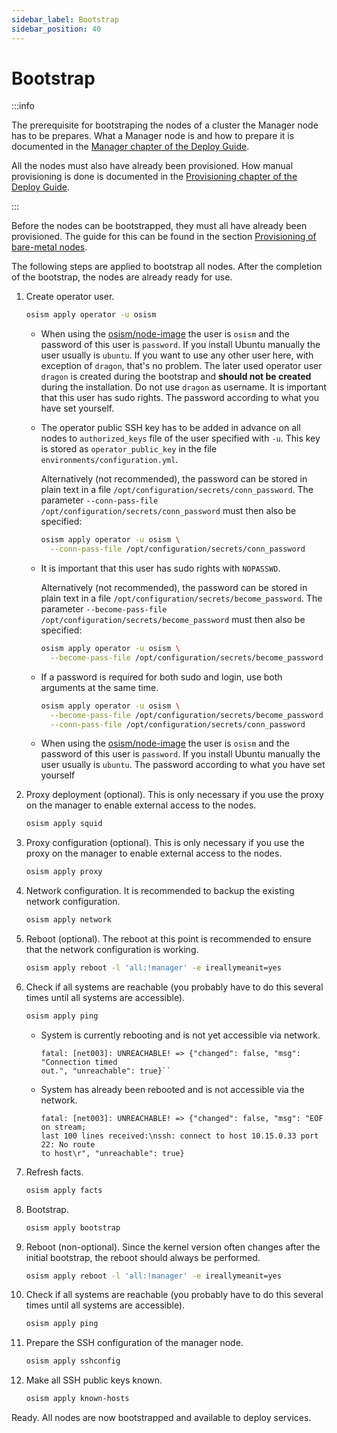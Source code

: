 ```yaml
---
sidebar_label: Bootstrap
sidebar_position: 40
---
```


# Bootstrap

:::info

The prerequisite for bootstraping the nodes of a cluster the Manager node has to be
prepares. What a Manager node is and how to prepare it is documented in the
[Manager chapter of the Deploy Guide](./manager.md).

All the nodes must also have already been provisioned. How manual provisioning is done
is documented in the [Provisioning chapter of the Deploy Guide](./provisioning.md).

:::

Before the nodes can be bootstrapped, they must all have already been provisioned.
The guide for this can be found in the section [Provisioning of bare-metal nodes](./provisioning.md).

The following steps are applied to bootstrap all nodes. After the completion of the bootstrap,
the nodes are already ready for use.

1. Create operator user.

   ```bash
   osism apply operator -u osism
   ```

   * When using the [osism/node-image](https://github.com/osism/node-image) the user is `osism`
     and the password of this user is `password`. If you install Ubuntu manually the user usually
     is `ubuntu`. If you want to use any other user here, with exception of `dragon`, that's no problem.
     The later used operator user `dragon` is created during the bootstrap and **should not be created**
     during the installation. Do not use `dragon` as username. It is important that
     this user has sudo rights. The password according to what you have set yourself.

   * The operator public SSH key has to be added in advance on all nodes to `authorized_keys` file
     of the user specified with `-u`. This key is stored as `operator_public_key` in the file
     `environments/configuration.yml`.

     Alternatively (not recommended), the password can be stored in plain text in a file `/opt/configuration/secrets/conn_password`.
     The parameter `--conn-pass-file /opt/configuration/secrets/conn_password` must then also be specified:

     ```bash
     osism apply operator -u osism \
       --conn-pass-file /opt/configuration/secrets/conn_password
     ```

   * It is important that this user has sudo rights with `NOPASSWD`.

     Alternatively (not recommended), the password can be stored in plain text in a file `/opt/configuration/secrets/become_password`.
     The parameter `--become-pass-file /opt/configuration/secrets/become_password` must then also be specified:

     ```bash
     osism apply operator -u osism \
       --become-pass-file /opt/configuration/secrets/become_password
     ```

   * If a password is required for both sudo and login, use both arguments at the same time.

     ```bash
     osism apply operator -u osism \
       --become-pass-file /opt/configuration/secrets/become_password \
       --conn-pass-file /opt/configuration/secrets/conn_password
     ```

   * When using the [osism/node-image](https://github.com/osism/node-image) the user is `osism` and the password of this
     user is `password`. If you install Ubuntu manually the user usually is `ubuntu`. The password according to what you
     have set yourself

2. Proxy deployment (optional). This is only necessary if you use the proxy on the manager to enable external access to
   the nodes.

   ```bash
   osism apply squid
   ```

3. Proxy configuration (optional). This is only necessary if you use the proxy on the manager to enable external access to
   the nodes.

   ```bash
   osism apply proxy
   ```

4. Network configuration. It is recommended to backup the existing network configuration.

   ```bash
   osism apply network
   ```

5. Reboot (optional). The reboot at this point is recommended to ensure that the network configuration is working.

   ```bash
   osism apply reboot -l 'all:!manager' -e ireallymeanit=yes
   ```

6. Check if all systems are reachable (you probably have to do this several times until all systems are accessible).

   ```bash
   osism apply ping
   ```

   * System is currently rebooting and is not yet accessible via network.

     ```console
     fatal: [net003]: UNREACHABLE! => {"changed": false, "msg": "Connection timed
     out.", "unreachable": true}``
     ```

   * System has already been rebooted and is not accessible via the network.

     ```console
     fatal: [net003]: UNREACHABLE! => {"changed": false, "msg": "EOF on stream;
     last 100 lines received:\nssh: connect to host 10.15.0.33 port 22: No route
     to host\r", "unreachable": true}
     ```

7. Refresh facts.

   ```bash
   osism apply facts
   ```

8. Bootstrap.

   ```bash
   osism apply bootstrap
   ```

9. Reboot (non-optional). Since the kernel version often changes after the initial bootstrap,
   the reboot should always be performed.

   ```bash
   osism apply reboot -l 'all:!manager' -e ireallymeanit=yes
   ```

10. Check if all systems are reachable (you probably have to do this several times until all systems are accessible).

    ```bash
    osism apply ping
    ```

11. Prepare the SSH configuration of the manager node.

    ```bash
    osism apply sshconfig
    ```

12. Make all SSH public keys known.

    ```bash
    osism apply known-hosts
    ```

Ready. All nodes are now bootstrapped and available to deploy services.
